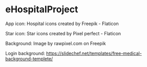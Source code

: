 # eHospitalProject

App icon: Hospital icons created by Freepik - Flaticon

Star icon: Star icons created by Pixel perfect - Flaticon

Background: Image by rawpixel.com on Freepik

Login background: https://slidechef.net/templates/free-medical-background-templete/
